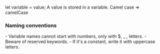 let variable = value;
A value is stored in a variable.
Camel case => camelCase
<h3>Naming conventions</h3>
- Variable names cannot start with numbers, only with $, _ , letters.
- Beware of reserved keywords.
- If it's a constant, write it with uppercase letters.